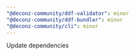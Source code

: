 ```yaml
---
"@deconz-community/ddf-validator": minor
"@deconz-community/ddf-bundler": minor
"@deconz-community/cli": minor
---
```


Update dependencies

